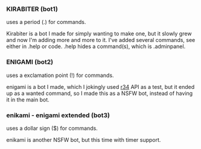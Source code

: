 ### KIRABITER (bot1)

uses a period (.) for commands.

Kirabiter is a bot I made for simply wanting to make one, but it slowly grew and now I'm adding more and more to it. I've added several commands, see either in .help or code. .help hides a command(s), which is .adminpanel.

### ENIGAMI (bot2)

uses a exclamation point (!) for commands.

enigami is a bot I made, which I jokingly used [r34](rule34.xxx) API as a test, but it ended up as a wanted command, so I made this as a NSFW bot, instead of having it in the main bot.

### enikami - enigami extended (bot3)

uses a dollar sign ($) for commands.

enikami is another NSFW bot, but this time with timer support.